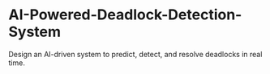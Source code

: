 # AI-Powered-Deadlock-Detection-System
Design an AI-driven system to predict, detect, and resolve deadlocks in real time.
